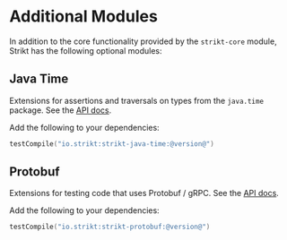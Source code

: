 ---
---

# Additional Modules

In addition to the core functionality provided by the `strikt-core` module, Strikt has the following optional modules:

## Java Time

Extensions for assertions and traversals on types from the `java.time` package.
See the [API docs](/api/strikt-java-time/).

Add the following to your dependencies:

```kotlin
testCompile("io.strikt:strikt-java-time:@version@")
``` 

## Protobuf

Extensions for testing code that uses Protobuf / gRPC.
See the [API docs](/api/strikt-protobuf/).

Add the following to your dependencies:

```kotlin
testCompile("io.strikt:strikt-protobuf:@version@")
``` 
